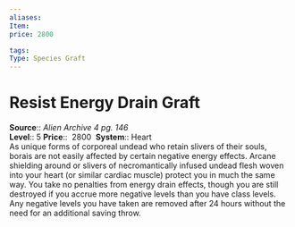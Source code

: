 ```yaml
---
aliases: 
Item:
price: 2800

tags: 
Type: Species Graft
---
```


# Resist Energy Drain Graft

**Source**:: _Alien Archive 4 pg. 146_  
**Level**:: 5
**Price**::  2800 
**System**:: Heart  
As unique forms of corporeal undead who retain slivers of their souls, borais are not easily affected by certain negative energy effects. Arcane shielding around or slivers of necromantically infused undead flesh woven into your heart (or similar cardiac muscle) protect you in much the same way. You take no penalties from energy drain effects, though you are still destroyed if you accrue more negative levels than you have class levels. Any negative levels you have taken are removed after 24 hours without the need for an additional saving throw.
